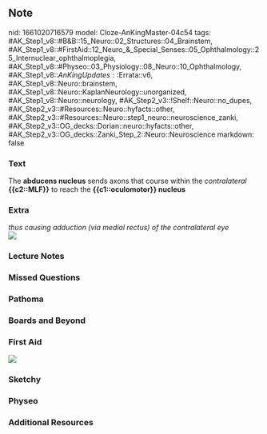 ## Note
nid: 1661020716579
model: Cloze-AnKingMaster-04c54
tags: #AK_Step1_v8::#B&B::15_Neuro::02_Structures::04_Brainstem, #AK_Step1_v8::#FirstAid::12_Neuro_&_Special_Senses::05_Ophthalmology::25_Internuclear_ophthalmoplegia, #AK_Step1_v8::#Physeo::03_Physiology::08_Neuro::10_Ophthalmology, #AK_Step1_v8::$AnKingUpdates::$Errata::v6, #AK_Step1_v8::Neuro::brainstem, #AK_Step1_v8::Neuro::KaplanNeurology::unorganized, #AK_Step1_v8::Neuro::neurology, #AK_Step2_v3::!Shelf::Neuro::no_dupes, #AK_Step2_v3::#Resources::Neuro::hyfacts::other, #AK_Step2_v3::#Resources::Neuro::step1_neuro::neuroscience_zanki, #AK_Step2_v3::OG_decks::Dorian::neuro::hyfacts::other, #AK_Step2_v3::OG_decks::Zanki_Step_2::Neuro::Neuroscience
markdown: false

### Text
<div>
  The <b>abducens nucleus</b> sends axons that course within the
  <i>contralateral</i> <b>{{c2::MLF}}</b> to reach the
  <b>{{c1::oculomotor}} nucleus</b>
</div>

### Extra
<div>
  <i>thus causing adduction (via medial rectus) of the
  contralateral eye</i>
</div>
<div><img src="paste-106424994628146.jpg" class="resizer"></div>

### Lecture Notes


### Missed Questions


### Pathoma


### Boards and Beyond


### First Aid
<img src="tmpq8cLXy.png">

### Sketchy


### Physeo


### Additional Resources

